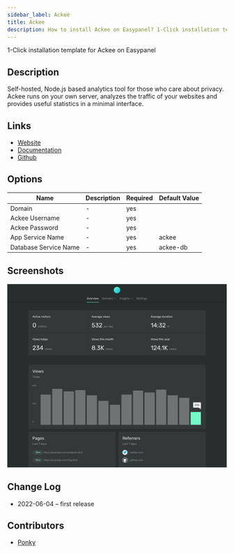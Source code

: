 ```yaml
---
sidebar_label: Ackee
title: Ackee
description: How to install Ackee on Easypanel? 1-Click installation template for Ackee on Easypanel
---
```


<!-- generated -->

1-Click installation template for Ackee on Easypanel

## Description

Self-hosted, Node.js based analytics tool for those who care about privacy. Ackee runs on your own server, analyzes the traffic of your websites and provides useful statistics in a minimal interface.

## Links

- [Website](https://ackee.electerious.com/)
- [Documentation](https://docs.ackee.electerious.com/)
- [Github](https://github.com/electerious/Ackee)

## Options

Name | Description | Required | Default Value
-|-|-|-
Domain | - | yes | 
Ackee Username | - | yes | 
Ackee Password | - | yes | 
App Service Name | - | yes | ackee
Database Service Name | - | yes | ackee-db

## Screenshots

![Ackee Screenshot](./assets/screenshot.png)

## Change Log

- 2022-06-04 – first release

## Contributors

- [Ponky](https://github.com/Ponkhy)
